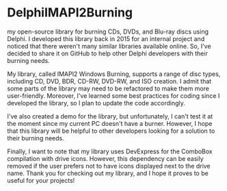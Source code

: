 # DelphiIMAPI2Burning
my open-source library for burning CDs, DVDs, and Blu-ray discs using Delphi. I developed this library back in 2015 for an internal project and noticed that there weren't many similar libraries available online. So, I've decided to share it on GitHub to help other Delphi developers with their burning needs.

My library, called IMAPI2 Windows Burning, supports a range of disc types, including CD, DVD, BDR, CD-RW, DVD-RW, and ISO creation. I admit that some parts of the library may need to be refactored to make them more user-friendly. Moreover, I've learned some best practices for coding since I developed the library, so I plan to update the code accordingly.

I've also created a demo for the library, but unfortunately, I can't test it at the moment since my current PC doesn't have a burner. However, I hope that this library will be helpful to other developers looking for a solution to their burning needs.

Finally, I want to note that my library uses DevExpress for the ComboBox compilation with drive icons. However, this dependency can be easily removed if the user prefers not to have icons displayed next to the drive name. Thank you for checking out my library, and I hope it proves to be useful for your projects!
